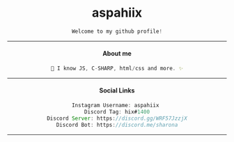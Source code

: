 
<h1 align="center"> aspahiix </h1>

<div align="center">
 
```js
Welcome to my github profile!

```
---
</div>



<div align="center">
  
#### About me

</h1>

```js
🌴 I know JS, C-SHARP, html/css and more. ✨
```
---
#### Social Links
```js
Instagram Username: aspahiix 
Discord Tag: hix#1400
Discord Server: https://discord.gg/WRF57JzzjX
Discord Bot: https://discord.me/sharona
```
---
